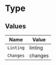# Type


## Values

| Name      | Value     |
| --------- | --------- |
| `Linting` | linting   |
| `Changes` | changes   |